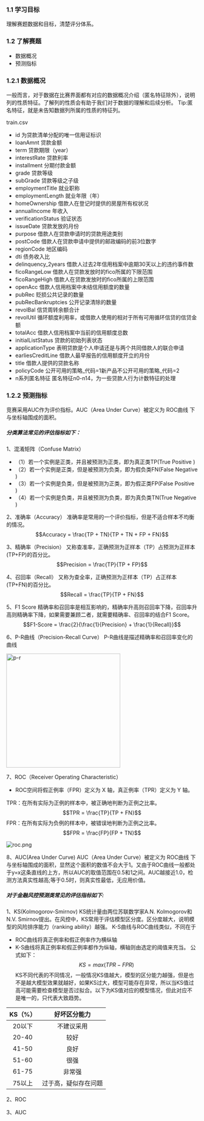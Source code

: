 


### 1.1 学习目标
理解赛题数据和目标，清楚评分体系。




### 1.2 了解赛题
- 数据概况
- 预测指标


### 1.2.1 数据概况

一般而言，对于数据在比赛界面都有对应的数据概况介绍（匿名特征除外），说明列的性质特征。了解列的性质会有助于我们对于数据的理解和后续分析。 Tip:匿名特征，就是未告知数据列所属的性质的特征列。

train.csv

- id	为贷款清单分配的唯一信用证标识
- loanAmnt	贷款金额
- term	贷款期限（year）
- interestRate	贷款利率
- installment	分期付款金额
- grade	贷款等级
- subGrade	贷款等级之子级
- employmentTitle	就业职称
- employmentLength	就业年限（年）
- homeOwnership	借款人在登记时提供的房屋所有权状况
- annualIncome	年收入
- verificationStatus	验证状态
- issueDate	贷款发放的月份
- purpose	借款人在贷款申请时的贷款用途类别
- postCode	借款人在贷款申请中提供的邮政编码的前3位数字
- regionCode	地区编码
- dti	债务收入比
- delinquency_2years	借款人过去2年信用档案中逾期30天以上的违约事件数
- ficoRangeLow	借款人在贷款发放时的fico所属的下限范围
- ficoRangeHigh	借款人在贷款发放时的fico所属的上限范围
- openAcc	借款人信用档案中未结信用额度的数量
- pubRec	贬损公共记录的数量
- pubRecBankruptcies	公开记录清除的数量
- revolBal	信贷周转余额合计
- revolUtil	循环额度利用率，或借款人使用的相对于所有可用循环信贷的信贷金额
- totalAcc	借款人信用档案中当前的信用额度总数
- initialListStatus	贷款的初始列表状态
- applicationType	表明贷款是个人申请还是与两个共同借款人的联合申请
- earliesCreditLine	借款人最早报告的信用额度开立的月份
- title	借款人提供的贷款名称
- policyCode	公开可用的策略_代码=1新产品不公开可用的策略_代码=2
- n系列匿名特征	匿名特征n0-n14，为一些贷款人行为计数特征的处理


### 1.2.2 预测指标

竞赛采用AUC作为评价指标。AUC（Area Under Curve）被定义为	ROC曲线	下与坐标轴围成的面积。

##### 分类算法常见的评估指标如下：

1、混淆矩阵（Confuse Matrix）
- （1）若一个实例是正类，并且被预测为正类，即为真正类TP(True Positive )
- （2）若一个实例是正类，但是被预测为负类，即为假负类FN(False Negative )
- （3）若一个实例是负类，但是被预测为正类，即为假正类FP(False Positive )
- （4）若一个实例是负类，并且被预测为负类，即为真负类TN(True Negative )

2、准确率（Accuracy）
准确率是常用的一个评价指标，但是不适合样本不均衡的情况。
$$Accuracy = \frac{TP + TN}{TP + TN + FP + FN}$$

3、精确率（Precision）
又称查准率，正确预测为正样本（TP）占预测为正样本(TP+FP)的百分比。
$$Precision = \frac{TP}{TP + FP}$$

4、召回率（Recall）
又称为查全率，正确预测为正样本（TP）占正样本(TP+FN)的百分比。
$$Recall = \frac{TP}{TP + FN}$$

5、F1 Score
精确率和召回率是相互影响的，精确率升高则召回率下降，召回率升高则精确率下降，如果需要兼顾二者，就需要精确率、召回率的结合F1 Score。
$$F1-Score = \frac{2}{\frac{1}{Precision} + \frac{1}{Recall}}$$

6、P-R曲线（Precision-Recall Curve）
P-R曲线是描述精确率和召回率变化的曲线

 <img src="https://img-blog.csdnimg.cn/20200913010226125.png" width = "300" height = "300" alt="p-r" align=center />

7、ROC（Receiver Operating Characteristic）
- ROC空间将假正例率（FPR）定义为 X 轴，真正例率（TPR）定义为 Y 轴。

TPR：在所有实际为正例的样本中，被正确地判断为正例之比率。
$$TPR = \frac{TP}{TP + FN}$$
FPR：在所有实际为负例的样本中，被错误地判断为正例之比率。
$$FPR = \frac{FP}{FP + TN}$$

![roc.png](https://img-blog.csdnimg.cn/20200913010226124.png)

8、AUC(Area Under Curve)
AUC（Area Under Curve）被定义为	ROC曲线	下与坐标轴围成的面积，显然这个面积的数值不会大于1。又由于ROC曲线一般都处于y=x这条直线的上方，所以AUC的取值范围在0.5和1之间。AUC越接近1.0，检测方法真实性越高;等于0.5时，则真实性最低，无应用价值。


##### 对于金融风控预测类常见的评估指标如下:

1、KS(Kolmogorov-Smirnov)
KS统计量由两位苏联数学家A.N. Kolmogorov和N.V. Smirnov提出。在风控中，KS常用于评估模型区分度。区分度越大，说明模型的风险排序能力（ranking ability）越强。
K-S曲线与ROC曲线类似，不同在于
- ROC曲线将真正例率和假正例率作为横纵轴
- K-S曲线将真正例率和假正例率都作为纵轴，横轴则由选定的阈值来充当。
公式如下：
$$KS=max(TPR-FPR)$$
KS不同代表的不同情况，一般情况KS值越大，模型的区分能力越强，但是也不是越大模型效果就越好，如果KS过大，模型可能存在异常，所以当KS值过高可能需要检查模型是否过拟合。以下为KS值对应的模型情况，但此对应不是唯一的，只代表大致趋势。


| KS（%） |     好坏区分能力     |
| :-----: | :------------------: |
| 20以下  |      不建议采用      |
|  20-40  |         较好         |
|  41-50  |         良好         |
|  51-60  |         很强         |
|  61-75  |        非常强        |
| 75以上  | 过于高，疑似存在问题 |

2、ROC

3、AUC

  
 
  
